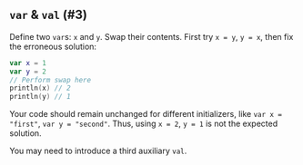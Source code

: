 ## `var` & `val` (#3)

Define two `var`s: `x` and `y`. Swap their contents. First try `x = y`, `y =
x`, then fix the erroneous solution:

```kotlin
var x = 1
var y = 2
// Perform swap here
println(x) // 2
println(y) // 1
```

Your code should remain unchanged for different initializers, like `var x =
"first"`, `var y = "second"`. Thus, using `x = 2`, `y = 1` is not the expected
solution.

<div class="hint">

You may need to introduce a third auxiliary `val`.

</div>